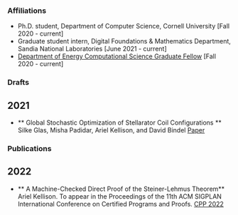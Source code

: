 
### Affiliations 
+ Ph.D. student, Department of Computer Science, Cornell University [Fall 2020 - current]
+ Graduate student intern, Digital Foundations & Mathematics Department, Sandia National Laboratories [June 2021 - current]
+ [Department of Energy Computational Science Graduate Fellow](https://www.krellinst.org/csgf/) [Fall 2020 - current]

### Drafts

## 2021
+ ** Global Stochastic Optimization of Stellarator Coil Configurations ** 
Silke Glas, Misha Padidar, Ariel Kellison, and David Bindel
[Paper](https://arxiv.org/abs/2110.07464)

### Publications

## 2022

+ ** A Machine-Checked Direct Proof of the Steiner-Lehmus Theorem**
Ariel Kellison. To appear in the Proceedings of the 11th ACM SIGPLAN International Conference on Certified Programs and Proofs. [CPP 2022](https://popl22.sigplan.org/home/CPP-2022)
